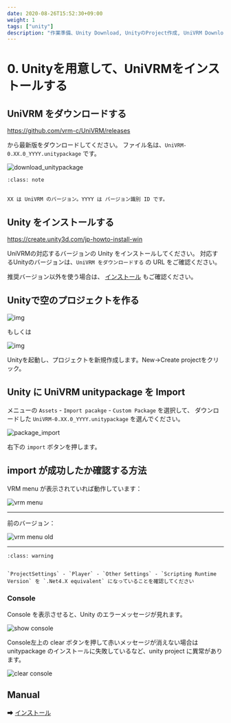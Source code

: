 ```yaml
---
date: 2020-08-26T15:52:30+09:00
weight: 1
tags: ["unity"]
description: "作業準備、Unity Download, UnityのProject作成, UniVRM Download, UniVRM package導入"
---
```


# 0. Unityを用意して、UniVRMをインストールする

## UniVRM をダウンロードする

https://github.com/vrm-c/UniVRM/releases

から最新版をダウンロードしてください。
ファイル名は、`UniVRM-0.XX.0_YYYY.unitypackage` です。

![download_unitypackage](/_static/images/vrm/download_unitypackage.png)

```{admonition} XX YY
:class: note


XX は UniVRM のバージョン。YYYY は バージョン識別 ID です。

```


## Unity をインストールする

https://create.unity3d.com/jp-howto-install-win

UniVRMの対応するバージョンの Unity をインストールしてください。
対応するUnityのバージョンは、`UniVRM をダウンロードする` の URL をご確認ください。

推奨バージョン以外を使う場合は、 [インストール](/univrm/install/index) もご確認ください。

## Unityで空のプロジェクトを作る

![img](/_static/images/vrm/unity_new_project.png)

もしくは

![img](/_static/images/vrm/new_project.jpg)

Unityを起動し、プロジェクトを新規作成します。New→Create projectをクリック。

## Unity に UniVRM unitypackage を Import

メニューの `Assets` - `Import pacakge` - `Custom Package` を選択して、
ダウンロードした `UniVRM-0.XX.0_YYYY.unitypackage` を選んでください。

![package_import](/_static/images/vrm/package_import.jpg)

右下の `import` ボタンを押します。

## import が成功したか確認する方法

VRM menu が表示されていれば動作しています：

![vrm menu](/_static/images/vrm/vrm_menu.jpg)
<hr>

前のバージョン：

![vrm menu old](/_static/images/vrm/vrm_menu_old.jpg)
<hr>

```{admonition} Unity-2018 で menu が出てこない場合
:class: warning


`ProjectSettings` - `Player` - `Other Settings` - `Scripting Runtime Version` を `.Net4.X equivalent` になっていることを確認してください

```


### Console

Console を表示させると、Unity のエラーメッセージが見れます。

![show console](/_static/images/vrm/show_console.jpg)

Console左上の clear ボタンを押して赤いメッセージが消えない場合は unitypackage のインストールに失敗しているなど、unity project に異常があります。

![clear console](/_static/images/vrm/error_in_console.jpg)

## Manual

➡ [インストール](/univrm/install/index)
